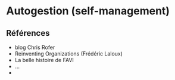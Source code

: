 # Autogestion  (self-management)

## Références
- blog Chris Rofer
- Reinventing Organizations (Frédéric Laloux)
- La belle histoire de FAVI
- ...
- 
